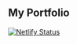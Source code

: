 ## My Portfolio 

[![Netlify Status](https://api.netlify.com/api/v1/badges/c70cfccb-350a-4e09-a642-356121874c92/deploy-status)](https://biswajeet-sahoo.netlify.app/)
